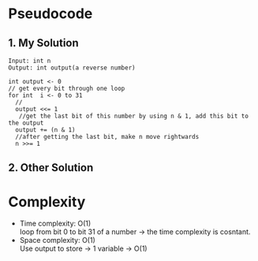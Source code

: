 # Pseudocode
## 1. My Solution
```
Input: int n
Output: int output(a reverse number)

int output <- 0
// get every bit through one loop
for int  i <- 0 to 31
  //
  output <<= 1
   //get the last bit of this number by using n & 1, add this bit to the output 
  output += (n & 1)
  //after getting the last bit, make n move rightwards
  n >>= 1
```
## 2. Other Solution
# Complexity
- Time complexity: O(1) <br>
loop from bit 0 to bit 31 of a number -> the time complexity is cosntant.
- Space complexity: O(1) <br>
Use output to store -> 1 variable -> O(1)
